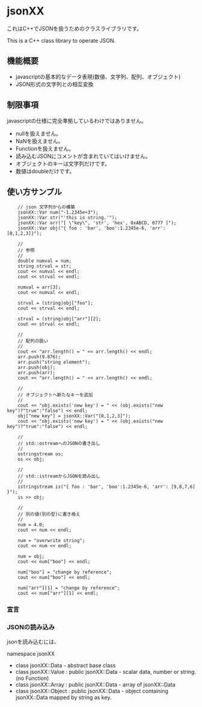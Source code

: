 jsonXX
======

これはC++でJSONを扱うためのクラスライブラリです。

This is a C++ class library to operate JSON.

## 機能概要

* javascriptの基本的なデータ表現(数値、文字列、配列、オブジェクト)
* JSON形式の文字列との相互変換

## 制限事項

javascriptの仕様に完全準拠しているわけではありません。

* nullを扱えません。
* NaNを扱えません。
* Functionを扱えません。
* 読み込むJSONにコメントが含まれていてはいけません。
* オブジェクトのキーは文字列だけです。
* 数値はdoubleだけです。

## 使い方サンプル

```
    // json 文字列からの構築
    jsonXX::Var num("-1.2345e+3");
    jsonXX::Var str("'this is string.'");
    jsonXX::Var arr("[ \"key\", 'str', 'hex', 0xABCD, 0777 ]");
    jsonXX::Var obj("{ foo : 'bar', 'boo':1.2345e-6, 'arr': [0,1,2,3]}");

    //
    // 参照
    //
    double numval = num;
    string strval = str;
    cout << numval << endl;
    cout << strval << endl;

    numval = arr[3];
    cout << numval << endl;

    strval = (string)obj["foo"];
    cout << strval << endl;

    strval = (string)obj["arr"][2];
    cout << strval << endl;

    //
    // 配列の扱い
    //
    cout << "arr.length() = " << arr.length() << endl;
    arr.push(9.876);
    arr.push("string element");
    arr.push(obj);
    arr.push(arr);
    cout << "arr.length() = " << arr.length() << endl;

    //
    // オブジェクトへ新たなキーを追加
    //
    cout << "obj.exists('new key') = " << (obj.exists("new key")?"true":"false") << endl;
    obj["new key"] = jsonXX::Var("[0,1,2,3]");
    cout << "obj.exists('new key') = " << (obj.exists("new key")?"true":"false") << endl;

    //
    // std::ostreamへのJSONの書き出し
    //
    ostringstream os;
    os << obj;

    //
    // std::istreamからJSONを読み出し
    //
    istringstream is("{ foo : 'bar', 'boo':1.2345e-6, 'arr': [9,8,7,6] }");
    is >> obj;

    //
    // 別の値(別の型)に書き換え
    //
    num = 4.0;
    cout << num << endl;

    num = "overwrite string";
    cout << num << endl;

    num = obj;
    cout << num["boo"] << endl;

    num["boo"] = "change by reference";
    cout << num["boo"] << endl;

    num["arr"][1] = "change by reference";
    cout << num["arr"][1] << endl;
```

### 宣言



### JSONの読み込み

jsonを読み込むには、


namespace jsonXX

* class jsonXX::Data - abstract base class
* class jsonXX::Value : public jsonXX::Data - scalar data, number or string.(no Function)
* class jsonXX::Array : public jsonXX::Data - array of jsonXX::Data
* class jsonXX::Object : public jsonXX::Data - object containing jsonXX::Data mapped by string as key.


